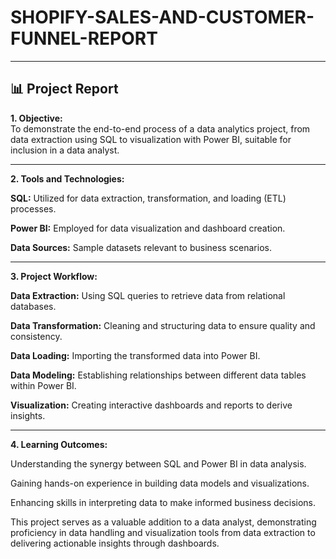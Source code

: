 # SHOPIFY-SALES-AND-CUSTOMER-FUNNEL-REPORT



-----------------------------------------------------------------------------------------------------------------------------
**📊 Project Report**
-----------------------------------------------------------------------------------------------------------------------------

**1. Objective:**  
To demonstrate the end-to-end process of a data analytics project, from data extraction using SQL to visualization with Power BI, suitable for inclusion in a data analyst.




-----------------------------------------------------------------------------------------------------------------------------
**2. Tools and Technologies:**

**SQL:** Utilized for data extraction, transformation, and loading (ETL) processes.

**Power BI:** Employed for data visualization and dashboard creation.

**Data Sources:** Sample datasets relevant to business scenarios.





-----------------------------------------------------------------------------------------------------------------------------
**3. Project Workflow:**

**Data Extraction:** Using SQL queries to retrieve data from relational databases.

**Data Transformation:** Cleaning and structuring data to ensure quality and consistency.

**Data Loading:** Importing the transformed data into Power BI.

**Data Modeling:** Establishing relationships between different data tables within Power BI.

**Visualization:** Creating interactive dashboards and reports to derive insights.



-----------------------------------------------------------------------------------------------------------------------------
**4. Learning Outcomes:**

Understanding the synergy between SQL and Power BI in data analysis.

Gaining hands-on experience in building data models and visualizations.

Enhancing skills in interpreting data to make informed business decisions.

This project serves as a valuable addition to a data analyst, demonstrating proficiency in data handling and visualization tools from data extraction to delivering actionable insights through dashboards.
